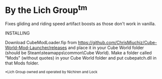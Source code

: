 # By the Lich Group<sup>tm</sup>  

Fixes gliding and riding speed artifact boosts as those don't work in vanilla.

INSTALLING

Download CubeModLoader.fip from https://github.com/ChrisMiuchiz/Cube-World-Mod-Launcher/releases and place it in your Cube World folder (should be Steam\steamapps\common\Cube World). Make a folder called "Mods" (without quotes) in your Cube World folder and put cubepatch.dll in that Mods folder.

<sup>*Lich Group owned and operated by Nichiren and Lock</sup>